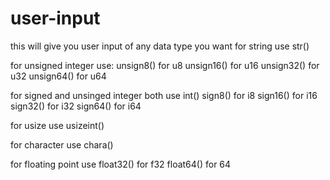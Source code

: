 # user-input
this will give you user input of any data type you want
for string use str()

for unsigned integer use:
unsign8() for u8
unsign16() for u16
unsign32() for u32
unsign64() for u64

for signed and unsinged integer both use int()
sign8() for i8
sign16() for i16
sign32() for i32
sign64() for i64

for usize use usizeint() 

for character use chara()

for floating point use 
float32() for f32
float64() for 64
